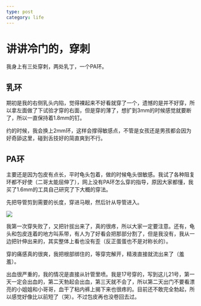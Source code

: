 ```yaml
---
type: post
category: life
---
```

# 讲讲冷门的，穿刺

我身上有三处穿刺，两处乳丁，一个PA环。

## 乳环

期初是我的右侧乳头内陷，觉得裸起来不好看就穿了一个，遗憾的是并不好穿，所以拿左面做了下试验才穿的右面，但是穿的薄了，想扩到3mm的时候感觉就要断了，所以一直保持着1.8mm的钉。

约的时候，我会换上2mm环，这样会撑得敏感点，不管是女孩还是男孩都会因为好奇舔这里，碰到舌技好的简直爽到不行。

## PA环

主要还是因为包皮有点长，平时龟头包着，做的时候龟头很敏感。我试了各种阻复环都不好使（二哥太能屈伸了），网上没有PA环怎么穿的指导，原因大家都懂，我买了1.6mm的工具自己研究了下大概的穿法。

先把导管剪到需要的长度，穿进马眼，然后针从导管进入。

![](http://ww1.sinaimg.cn/large/89d0a2e1ly1fqkbr9usptj218g0xc75c.jpg)

我第一次穿失败了，又把针拔出来了，真的很疼，所以大家一定要注意。还有，龟头和包皮连着的地方叫系带，有人为了好看会把那部分割了，但是我没有，我从一边把针伸出来的，其实整体上看也没有歪（反正蛋蛋也不是对称长的）。

穿的痛感真的很爽，我把根部绑住的，等穿完解开，精液直接就流出来了（羞羞）。

出血很严重的，我的情况是直接从针管里喷。我是17号穿的，写到这儿21号，第一天一定会出血的，第二天勃起会出血，第三天就不会了，所以第二天出门不要看漂亮的小姐姐和小哥哥，血干了粘内裤上揭下来也很疼的。目前还不敢完全勃起，所以感觉好像比以前短了（哭）。不过包皮再也没卷回去过。
